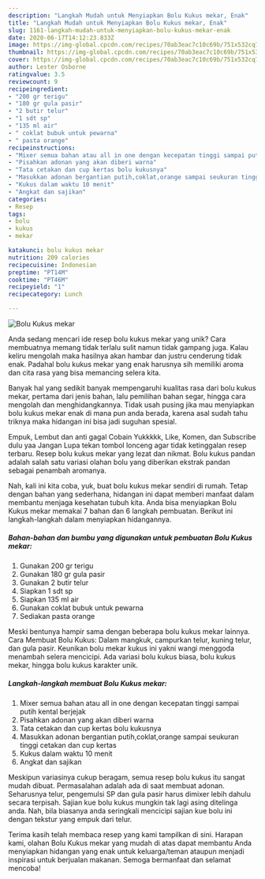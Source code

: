 ```yaml
---
description: "Langkah Mudah untuk Menyiapkan Bolu Kukus mekar, Enak"
title: "Langkah Mudah untuk Menyiapkan Bolu Kukus mekar, Enak"
slug: 1161-langkah-mudah-untuk-menyiapkan-bolu-kukus-mekar-enak
date: 2020-06-17T14:12:23.833Z
image: https://img-global.cpcdn.com/recipes/70ab3eac7c10c69b/751x532cq70/bolu-kukus-mekar-foto-resep-utama.jpg
thumbnail: https://img-global.cpcdn.com/recipes/70ab3eac7c10c69b/751x532cq70/bolu-kukus-mekar-foto-resep-utama.jpg
cover: https://img-global.cpcdn.com/recipes/70ab3eac7c10c69b/751x532cq70/bolu-kukus-mekar-foto-resep-utama.jpg
author: Lester Osborne
ratingvalue: 3.5
reviewcount: 9
recipeingredient:
- "200 gr terigu"
- "180 gr gula pasir"
- "2 butir telur"
- "1 sdt sp"
- "135 ml air"
- " coklat bubuk untuk pewarna"
- " pasta orange"
recipeinstructions:
- "Mixer semua bahan atau all in one dengan kecepatan tinggi sampai putih kental berjejak"
- "Pisahkan adonan yang akan diberi warna"
- "Tata cetakan dan cup kertas bolu kukusnya"
- "Masukkan adonan bergantian putih,coklat,orange sampai seukuran tinggi cetakan dan cup kertas"
- "Kukus dalam waktu 10 menit"
- "Angkat dan sajikan"
categories:
- Resep
tags:
- bolu
- kukus
- mekar

katakunci: bolu kukus mekar 
nutrition: 209 calories
recipecuisine: Indonesian
preptime: "PT14M"
cooktime: "PT46M"
recipeyield: "1"
recipecategory: Lunch

---
```



![Bolu Kukus mekar](https://img-global.cpcdn.com/recipes/70ab3eac7c10c69b/751x532cq70/bolu-kukus-mekar-foto-resep-utama.jpg)

Anda sedang mencari ide resep bolu kukus mekar yang unik? Cara membuatnya memang tidak terlalu sulit namun tidak gampang juga. Kalau keliru mengolah maka hasilnya akan hambar dan justru cenderung tidak enak. Padahal bolu kukus mekar yang enak harusnya sih memiliki aroma dan cita rasa yang bisa memancing selera kita.

Banyak hal yang sedikit banyak mempengaruhi kualitas rasa dari bolu kukus mekar, pertama dari jenis bahan, lalu pemilihan bahan segar, hingga cara mengolah dan menghidangkannya. Tidak usah pusing jika mau menyiapkan bolu kukus mekar enak di mana pun anda berada, karena asal sudah tahu triknya maka hidangan ini bisa jadi suguhan spesial.

Empuk, Lembut dan anti gagal Cobain Yukkkkk, Like, Komen, dan Subscribe dulu yaa Jangan Lupa tekan tombol lonceng agar tidak ketinggalan resep terbaru. Resep bolu kukus mekar yang lezat dan nikmat. Bolu kukus pandan adalah salah satu variasi olahan bolu yang diberikan ekstrak pandan sebagai penambah aromanya.


Nah, kali ini kita coba, yuk, buat bolu kukus mekar sendiri di rumah. Tetap dengan bahan yang sederhana, hidangan ini dapat memberi manfaat dalam membantu menjaga kesehatan tubuh kita. Anda bisa menyiapkan Bolu Kukus mekar memakai 7 bahan dan 6 langkah pembuatan. Berikut ini langkah-langkah dalam menyiapkan hidangannya.

<!--inarticleads1-->

##### Bahan-bahan dan bumbu yang digunakan untuk pembuatan Bolu Kukus mekar:

1. Gunakan 200 gr terigu
1. Gunakan 180 gr gula pasir
1. Gunakan 2 butir telur
1. Siapkan 1 sdt sp
1. Siapkan 135 ml air
1. Gunakan  coklat bubuk untuk pewarna
1. Sediakan  pasta orange


Meski bentunya hampir sama dengan beberapa bolu kukus mekar lainnya. Cara Membuat Bolu Kukus: Dalam mangkuk, campurkan telur, kuning telur, dan gula pasir. Keunikan bolu mekar kukus ini yakni wangi menggoda menambah selera mencicipi. Ada variasi bolu kukus biasa, bolu kukus mekar, hingga bolu kukus karakter unik. 

<!--inarticleads2-->

##### Langkah-langkah membuat Bolu Kukus mekar:

1. Mixer semua bahan atau all in one dengan kecepatan tinggi sampai putih kental berjejak
1. Pisahkan adonan yang akan diberi warna
1. Tata cetakan dan cup kertas bolu kukusnya
1. Masukkan adonan bergantian putih,coklat,orange sampai seukuran tinggi cetakan dan cup kertas
1. Kukus dalam waktu 10 menit
1. Angkat dan sajikan


Meskipun variasinya cukup beragam, semua resep bolu kukus itu sangat mudah dibuat. Permasalahan adalah ada di saat membuat adonan. Seharusnya telur, pengemulsi SP dan gula pasir harus dimixer lebih dahulu secara terpisah. Sajian kue bolu kukus mungkin tak lagi asing ditelinga anda. Nah, bila biasanya anda seringkali mencicipi sajian kue bolu ini dengan tekstur yang empuk dari telur. 

Terima kasih telah membaca resep yang kami tampilkan di sini. Harapan kami, olahan Bolu Kukus mekar yang mudah di atas dapat membantu Anda menyiapkan hidangan yang enak untuk keluarga/teman ataupun menjadi inspirasi untuk berjualan makanan. Semoga bermanfaat dan selamat mencoba!
